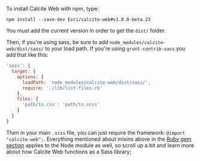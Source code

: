 To install Calcite Web with npm, type:

```
npm install --save-dev Esri/calcite-web#v1.0.0-beta.23
```

You must add the current version in order to get the `dist/` folder.

Then, if you're using sass, be sure to add `node_modules/calcite-web/dist/sass/` to your load path. If you're using `grunt-contrib-sass` you add that like this:

```js
'sass': {
  target: {
    options: {
      loadPath: 'node_modules/calcite-web/dist/sass/',
      require: './lib/list-files.rb'
    },
    files: {
      'path/to.css': 'path/to.scss'
    }
  }
}
```

Then in your main `.scss` file, you can just require the framework: `@import "calcite-web";`. Everything mentioned about mixins above in the [Ruby gem section](/#ruby-gem) applies to the Node module as well, so scroll up a bit and learn more about how Calcite Web functions as a Sass library;
